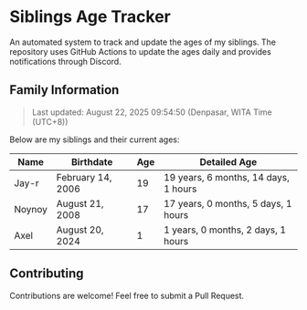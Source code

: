 # Siblings Age Tracker

An automated system to track and update the ages of my siblings. The repository uses GitHub Actions to update the ages daily and provides notifications through Discord.

## Family Information

> Last updated: August 22, 2025 09:54:50 (Denpasar, WITA Time (UTC+8))

Below are my siblings and their current ages:

| Name | Birthdate | Age | Detailed Age |
|------|-----------|-----|-------------|
| Jay-r | February 14, 2006 | 19 | 19 years, 6 months, 14 days, 1 hours |
| Noynoy | August 21, 2008 | 17 | 17 years, 0 months, 5 days, 1 hours |
| Axel | August 20, 2024 | 1 | 1 years, 0 months, 2 days, 1 hours |

## Contributing

Contributions are welcome! Feel free to submit a Pull Request.